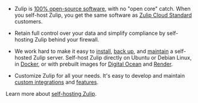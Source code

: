 * Zulip is [100% open-source software][zulip-github], with no "open core" catch.
  When you self-host Zulip, you get the same software as [Zulip Cloud
  Standard](https://zulip.com/plans/) customers.

* Retain full control over your data and simplify compliance by self-hosting
  Zulip behind your firewall.

* We work hard to make it easy to [install][install-zulip], [back
  up][back-up-zulip], and [maintain][maintain-zulip] a self-hosted
  Zulip server. Self-host Zulip directly on Ubuntu or Debian Linux, in
  <a href="https://github.com/zulip/docker-zulip">Docker</a>, or with
  prebuilt images for <a
  href="https://marketplace.digitalocean.com/apps/zulip">Digital
  Ocean</a> and <a
  href="https://render.com/docs/deploy-zulip">Render</a>.

* Customize Zulip for all your needs. It's easy to develop and maintain [custom
  integrations](/api/incoming-webhooks-overview) and [features][modify-zulip].

Learn more about [self-hosting Zulip](https://zulip.com/self-hosting/).

[zulip-github]: https://github.com/zulip/zulip#readme
[install-zulip]: https://zulip.readthedocs.io/en/stable/production/install.html
[back-up-zulip]: https://zulip.readthedocs.io/en/stable/production/export-and-import.html#backups
[maintain-zulip]: https://zulip.readthedocs.io/en/stable/production/upgrade-or-modify.html
[modify-zulip]: https://zulip.readthedocs.io/en/stable/production/upgrade-or-modify.html#modifying-zulip
